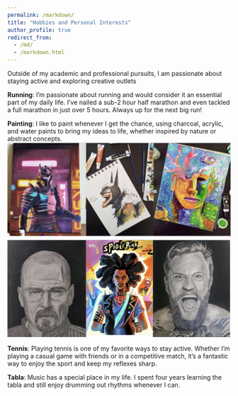 ```yaml
---
permalink: /markdown/
title: "Hobbies and Personal Interests"
author_profile: true
redirect_from: 
  - /md/
  - /markdown.html
---
```

Outside of my academic and professional pursuits, I am passionate about staying active and exploring creative outlets

**Running**: I’m passionate about running and would consider it an essential part of my daily life. I’ve nailed a sub-2 hour half marathon and even tackled a full marathon in just over 5 hours. Always up for the next big run!

**Painting**: I like to paint whenever I get the chance, using charcoal, acrylic, and water paints to bring my ideas to life, whether inspired by nature or abstract concepts.
<img src='images/Paintings and sketches.png'>

**Tennis**:  Playing tennis is one of my favorite ways to stay active. Whether I’m playing a casual game with friends or in a competitive match, it’s a fantastic way to enjoy the sport and keep my reflexes sharp.

**Tabla**: Music has a special place in my life. I spent four years learning the tabla and still enjoy drumming out rhythms whenever I can.


